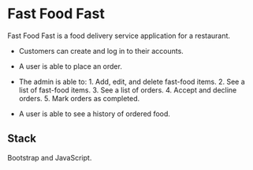 # Fast Food Fast
Fast Food Fast is a food  delivery service application for a restaurant. 
 - Customers can create and log in to their accounts.
 - A user is able to place an order.
 - The admin is able to:
        1. Add, edit, and delete fast-food items.
        2. See a list of fast-food items.
        3. See a list of orders.
        4. Accept and decline orders.
        5. Mark orders as completed.

- A user is able to see a history of ordered food.

## Stack
Bootstrap and JavaScript.

